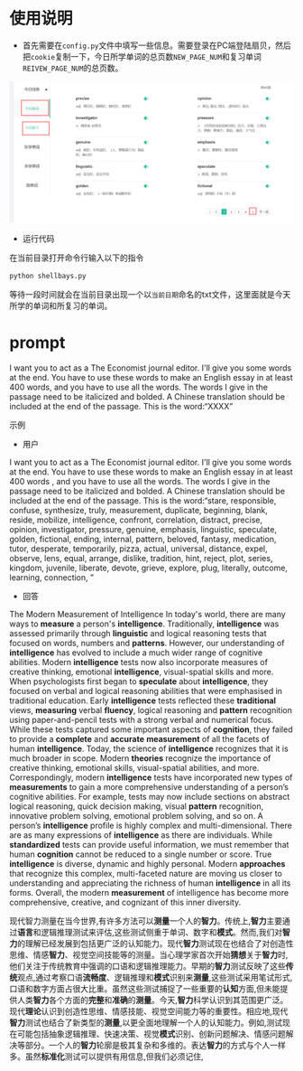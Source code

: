 # 使用说明

- 首先需要在`config.py`文件中填写一些信息。需要登录在PC端登陆扇贝，然后把`cookie`复制一下，今日所学单词的总页数`NEW_PAGE_NUM`和复习单词`REIVEW_PAGE_NUM`的总页数。

![image-20230516205636537](Readme.assets/image-20230516205636537.png)

- 运行代码

在当前目录打开命令行输入以下的指令

```python
python shellbays.py
```

等待一段时间就会在当前目录出现一个以`当前日期`命名的txt文件，这里面就是今天所学的单词和所复习的单词。

# prompt

I want you to act as a The Economist journal editor.  I'll give you some words at the end.  You have to use these words to make an English essay in at least 400 words, and you have to use all the words. The words I give in the passage need to be italicized and bolded.  A Chinese translation should be included at the end of the passage.  This is the word:“XXXX”

示例

- 用户

I want you to act as a The Economist journal editor. I'll give you some words at the end. You have to use these words to make an English essay in at least 400 words , and you have to use all the words. The words I give in the passage need to be italicized and bolded. A Chinese translation should be included at the end of the passage. This is the word:“stare, responsible, confuse, synthesize, truly, measurement, duplicate, beginning, blank, reside, mobilize, intelligence, confront, correlation, distract, precise, opinion, investigator, pressure, genuine, emphasis, linguistic, speculate, golden, fictional, ending, internal, pattern, beloved, fantasy, medication, tutor, desperate, temporarily, pizza, actual, universal, distance, expel, observe, lens, equal, arrange, dislike, tradition, hint, reject, plot, series, kingdom, juvenile, liberate, devote, grieve, explore, plug, literally, outcome, learning, connection, ”

- 回答

The Modern Measurement of Intelligence In today's world, there are many ways to **measure** a person's **intelligence**. Traditionally, **intelligence** was assessed primarily through **linguistic** and logical reasoning tests that focused on words, numbers and **patterns**. However, our understanding of **intelligence** has evolved to include a much wider range of cognitive abilities. Modern **intelligence** tests now also incorporate measures of creative thinking, emotional **intelligence**, visual-spatial skills and more. When psychologists first began to **speculate** about **intelligence**, they focused on verbal and logical reasoning abilities that were emphasised in traditional education. Early **intelligence** tests reflected these **traditional** views, **measuring** verbal **fluency**, logical reasoning and **pattern** recognition using paper-and-pencil tests with a strong verbal and numerical focus. While these tests captured some important aspects of **cognition**, they failed to provide a **complete** and **accurate** **measurement** of all the facets of human **intelligence**. Today, the science of **intelligence** recognizes that it is much broader in scope. Modern **theories** recognize the importance of creative thinking, emotional skills, visual-spatial abilities, and more. Correspondingly, modern **intelligence** tests have incorporated new types of **measurements** to gain a more comprehensive understanding of a person’s cognitive abilities. For example, tests may now include sections on abstract logical reasoning, quick decision making, visual **pattern** recognition, innovative problem solving, emotional problem solving, and so on. A person’s **intelligence** profile is highly complex and multi-dimensional. There are as many expressions of **intelligence** as there are individuals. While **standardized** tests can provide useful information, we must remember that human **cognition** cannot be reduced to a single number or score. True **intelligence** is diverse, dynamic and highly personal. Modern **approaches** that recognize this complex, multi-faceted nature are moving us closer to understanding and appreciating the richness of human **intelligence** in all its forms. Overall, the modern **measurement** of intelligence has become more comprehensive, creative, and cognizant of this inner diversity. 

现代智力测量在当今世界,有许多方法可以**测量**一个人的**智力**。传统上,**智力**主要通过**语言**和逻辑推理测试来评估,这些测试侧重于单词、数字和**模式**。然而,我们对**智力**的理解已经发展到包括更广泛的认知能力。现代**智力**测试现在也结合了对创造性思维、情感**智力**、视觉空间技能等的测量。当心理学家首次开始**猜想**关于**智力**时,他们关注于传统教育中强调的口语和逻辑推理能力。早期的**智力**测试反映了这些**传统**观点,通过考察口语**流畅度**、逻辑推理和**模式**识别来**测量**,这些测试采用笔试形式,口语和数字方面占很大比重。虽然这些测试捕捉了一些重要的**认知**方面,但未能提供人类**智力**各个方面的**完整**和**准确**的**测量**。今天,**智力**科学认识到其范围更广泛。现代**理论**认识到创造性思维、情感技能、视觉空间能力等的重要性。相应地,现代**智力**测试也结合了新类型的**测量**,以更全面地理解一个人的认知能力。例如,测试现在可能包括抽象逻辑推理、快速决策、视觉**模式**识别、创新问题解决、情感问题解决等部分。一个人的**智力**轮廓是极其复杂和多维的。表达**智力**的方式与个人一样多。虽然**标准化**测试可以提供有用信息,但我们必须记住, 